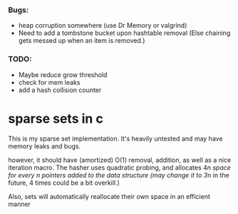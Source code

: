 


### Bugs:
- heap corruption somewhere (use Dr Memory or valgrind)
- Need to add a tombstone bucket upon hashtable removal (Else chaining gets
    messed up when an item is removed.)

### TODO:
- Maybe reduce grow threshold
- check for mem leaks
- add a hash collision counter 



# sparse sets in c

This is my sparse set implementation.
It's heavily untested and may have memory leaks and bugs.


however, it should have (amortized) O(1) removal, addition, as well
as a nice iteration macro. The hasher uses quadratic probing, and allocates 4*n space
for every n pointers added to the data structure (may change it to 3*n in the future,
4 times could be a bit overkill.)


Also, sets will automatically reallocate their own space in an efficient manner
